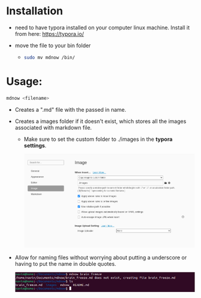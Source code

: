 # Installation

- need to have typora installed on your computer linux machine. Install it from here: https://typora.io/

- move the file to your bin folder

  - ```bash
    sudo mv mdnow /bin/
    ```



# Usage: 

```bash
mdnow <filename>
```



- Creates a ".md" file with the passed in name.

- Creates a images folder if it doesn't exist,  which stores all the images associated with markdown file. 

  - Make sure to set the custom folder to ./images in the **typora settings**.

    ![image-20210417141742522](images/image-20210417141742522.png)

- Allow for naming files  without worrying about putting a  underscore or having to put the name in double quotes.

  ![image-20210417142026101](images/image-20210417142026101.png)

  